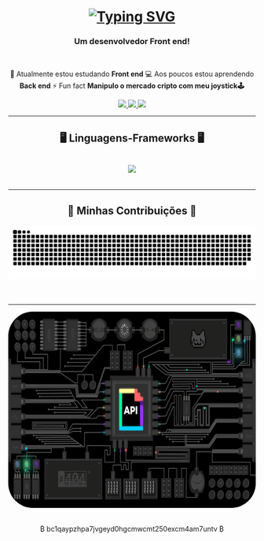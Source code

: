 <h1 align="center">
  <a href="https://git.io/typing-svg"
    ><img
      src="https://readme-typing-svg.demolab.com?font=Fira+Code&weight=500&size=30&pause=1000&center=true&vCenter=true&width=500&height=70&lines=Ol%C3%A1+%F0%9F%91%8B;Eu+sou+o+Arisnaldo!"
      alt="Typing SVG"
  /></a>
</h1>

<h3 align="center">Um desenvolvedor Front end!</h3>

<br />

<div align="center">
 
  📖 Atualmente estou estudando **Front end** 
 💻 Aos poucos estou aprendendo **Back end** 
 ⚡ Fun fact **Manipulo o mercado cripto com meu joystick🕹️**
 
</div>
<div align="center">
  <a href="mailto:arisnaldo@alu.ufc.br">
    <img src="https://img.shields.io/badge/Gmail-333333?style=for-the-badge&logo=gmail&logoColor=red"/>
  </a>
  <a href="https://www.linkedin.com/in/arisnaldo-rodrigues-598254237/" target="_blank">
    <img src="https://img.shields.io/badge/LinkedIn-0077B5?style=for-the-badge&logo=linkedin&logoColor=white" target="_blank"/>
  </a>
  <a href="" target="_blank">
    <img src="https://img.shields.io/badge/Portfolio-FF5722?style=for-the-badge&logo=todoist&logoColor=white" target="_blank"/>
  </a>
</div>
<hr />
<h2 align="center">🖥️ Linguagens-Frameworks 🖥️</h2>
<br />
<div align="center">
  <img src="https://skillicons.dev/icons?i=html,css,javascript,php,github,mysql,vscode,git"/>
</div>

<br />
<hr />

<div align="center">
  <h2>🐍 Minhas Contribuições 🐍</h2>
  <img alt="snake eating my contributions" src="https://raw.githubusercontent.com/ar1snaldo/ar1snaldo/output/github-contribution-grid-snake.svg"/>
  <br /><br /><br/>
</div>

<hr/>
<div align="center">
 
  <img height="400" width="700" style="border-radius: 50px" src="/assets/gifzao.gif"/>
  
</div>

<br />
<div align="center">
  <p>&#x20BF; bc1qaypzhpa7jvgeyd0hgcmwcmt250excm4am7untv &#x20BF;</p>
</div>

